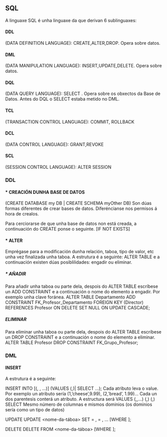 ## SQL
A linguaxe SQL é unha linguaxe da que derivan 6 sublinguaxes:
  
 #### DDL
 (DATA DEFINITION LANGUAGE): CREATE,ALTER,DROP. Opera sobre datos.
 #### DML
 (DATA MANIPULATION LANGUAGE): INSERT,UPDATE,DELETE. Opera sobre datos.
 #### DQL
 (DATA QUERY LANGUAGE): SELECT . Opera sobre os obxectos da Base de Datos.
 Antes do DQL o SELECT estaba metido no DML. 
 #### TCL
 (TRANSACTION CONTROL LANGUAGE): COMMIT, ROLLBACK
 #### DCL
 (DATA CONTROL LANGUAGE): GRANT,REVOKE
 #### SCL
 (SESSION CONTROL LANGUAGE): ALTER SESSION

 ### DDL

  ####  * CREACIÓN DUNHA BASE DE DATOS
 (CREATE DATABASE my DB | CREATE SCHEMA myOther DB)
 Son dúas formas diferentes de crear bases de datos. Diferéncianse nos permisos á hora de crealos.

 Para cerciorarse de que unha base de datos non está creada, a continuación do CREATE ponse o seguinte.
 [IF NOT EXISTS]<nome-da-BD>

 #### * ALTER
 Emprégase para a modificación dunha relación, taboa, tipo de valor, etc unha vez finalizada unha taboa.
 A estrutura é a seguinte:
 ALTER TABLE <Nome-da-taboa> e a continuación existen dúas posiblilidades: engadir ou eliminar.
 
 #####  * AÑADIR
 Para añadir unha taboa ou parte dela, despois do ALTER TABLE <Nome-da-taboa> escríbese un ADD CONSTRAINT e a continuación 
 o nome do elemento a engadir. Por exemplo unha clave foránea. 
	ALTER TABLE Departamento
  ADD CONSTRAINT FK_Profesor_Departamento
    FOREIGN KEY (Director)
    REFERENCES Profesor
    ON DELETE SET NULL
    ON UPDATE CASCADE;
 
 ##### ELIMINAR
 Para eliminar unha taboa ou parte dela, despois do ALTER TABLE <Nome-da-taboa> escríbese un DROP CONSTRAINT e a continuación 
 o nome do elemento a eliminar.
	ALTER TABLE Profesor
    DROP CONSTRAINT FK_Grupo_Profesor;
 

 ### DML
 #### INSERT
 A estrutura é a seguinte:
 
INSERT INTO <nome-da-taboa>
[(<atributo>, <atributo2>, ...)]
(VALUES (<valor1>,<valor2>)| SELECT ...);
Cada atributo leva o value. Por exemplo un atributo sería (1,’cheese’,9.99), (2,’bread’, 1.99)...
Cada un dos parentesis conterá un atributo.
A estructura será 
VALUES
	 (<valor1A>,<valor2A>,...)
	 (<valor1B>,<valor2B>)
	 (<valor1N>,<valor2N>)
SELECT
Mesmo número de columnas e mismos dominios (os dominios sería como un tipo de datos)

UPDATE
UPDATE <nome-da-táboa>
    SET <atributo1> = <valor1>,
           <atributo2> = <valor2>, …
[WHERE <predicado>];

DELETE
DELETE FROM  <nome-da-táboa>
[WHERE <predicado>];
